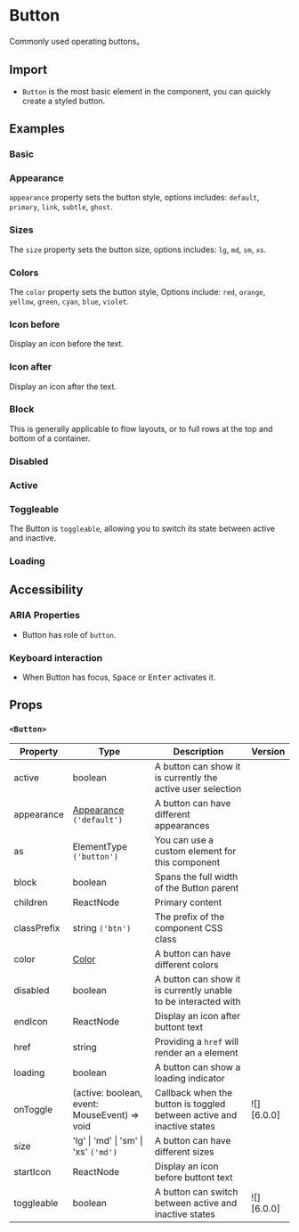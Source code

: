 # Button

Commonly used operating buttons。

## Import

<!--{include:<import-guide>}-->

- `Button` is the most basic element in the component, you can quickly create a styled button.

## Examples

### Basic

<!--{include:`basic.md`}-->

### Appearance

`appearance` property sets the button style, options includes: `default`, `primary`, `link`, `subtle`, `ghost`.

<!--{include:`appearance.md`}-->

### Sizes

The `size` property sets the button size, options includes: `lg`, `md`, `sm`, `xs`.

<!--{include:`size.md`}-->

### Colors

The `color` property sets the button style, Options include: `red`, `orange`, `yellow`, `green`, `cyan`, `blue`, `violet`.

<!--{include:`color.md`}-->

### Icon before

Display an icon before the text.

<!--{include:`with-icon-before.md`}-->

### Icon after

Display an icon after the text.

<!--{include:`with-icon-after.md`}-->

### Block

This is generally applicable to flow layouts, or to full rows at the top and bottom of a container.

<!--{include:`block.md`}-->

### Disabled

<!--{include:`disabled.md`}-->

### Active

<!--{include:`active.md`}-->

### Toggleable

The Button is `toggleable`, allowing you to switch its state between active and inactive.

<!--{include:`toggleable.md`}-->

### Loading

<!--{include:`loading.md`}-->

## Accessibility

### ARIA Properties

- Button has role of `button`.

### Keyboard interaction

- When Button has focus, <kbd>Space</kbd> or <kbd>Enter</kbd> activates it.

## Props

### `<Button>`

| Property    | Type                                                 | Description                                                            | Version    |
| ----------- | ---------------------------------------------------- | ---------------------------------------------------------------------- | ---------- |
| active      | boolean                                              | A button can show it is currently the active user selection            |            |
| appearance  | [Appearance](#code-ts-appearance-code) `('default')` | A button can have different appearances                                |            |
| as          | ElementType `('button')`                             | You can use a custom element for this component                        |            |
| block       | boolean                                              | Spans the full width of the Button parent                              |            |
| children    | ReactNode                                            | Primary content                                                        |            |
| classPrefix | string `('btn')`                                     | The prefix of the component CSS class                                  |            |
| color       | [Color](#code-ts-color-code)                         | A button can have different colors                                     |            |
| disabled    | boolean                                              | A button can show it is currently unable to be interacted with         |            |
| endIcon     | ReactNode                                            | Display an icon after buttont text                                     |            |
| href        | string                                               | Providing a `href` will render an `a` element                          |            |
| loading     | boolean                                              | A button can show a loading indicator                                  |            |
| onToggle    | (active: boolean, event: MouseEvent) => void         | Callback when the button is toggled between active and inactive states | ![][6.0.0] |
| size        | 'lg' \| 'md' \| 'sm' \| 'xs' `('md')`                | A button can have different sizes                                      |            |
| startIcon   | ReactNode                                            | Display an icon before buttont text                                    |            |
| toggleable  | boolean                                              | A button can switch between active and inactive states                 | ![][6.0.0] |

<!--{include:(_common/types/appearance.md)}-->
<!--{include:(_common/types/color.md)}-->
